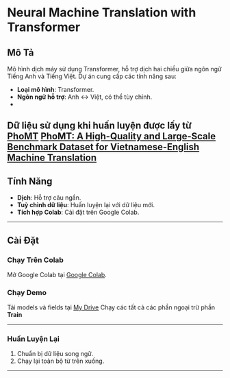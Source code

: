 # Neural Machine Translation with Transformer

## Mô Tả

Mô hình dịch máy sử dụng Transformer, hỗ trợ dịch hai chiều giữa ngôn ngữ Tiếng Anh và Tiếng Việt. 
Dự án cung cấp các tính năng sau:

- **Loại mô hình**: Transformer.
- **Ngôn ngữ hỗ trợ**: Anh ↔ Việt, có thể tùy chỉnh.
- 
Dữ liệu sử dụng khi huấn luyện được lấy từ [PhoMT](https://github.com/VinAIResearch/PhoMT)
[PhoMT: A High-Quality and Large-Scale Benchmark Dataset for Vietnamese-English Machine Translation](https://research.vinai.io/phomt-a-high-quality-and-large-scale-benchmark-dataset-for-vietnamese-english-machine-translation/)
---

## Tính Năng

- **Dịch**: Hỗ trợ câu ngắn.
- **Tuỳ chỉnh dữ liệu**: Huấn luyện lại với dữ liệu mới.
- **Tích hợp Colab**: Cài đặt trên Google Colab.

---

## Cài Đặt

### Chạy Trên Colab
Mở Google Colab tại [Google Colab](https://colab.research.google.com/drive/1-OnM7f9vhCPDcbbdz9ZVU5b0OZm_SDjB?usp=sharing).
### Chạy Demo
Tải models và fields tại [My Drive](https://drive.google.com/drive/u/0/folders/1bWe5KCLLdnhJ19in5LwVjZ02ARQLrY4_)
Chạy các tất cả các phần ngoại trừ phần **Train**

---


### Huấn Luyện Lại
1. Chuẩn bị dữ liệu song ngữ.
2. Chạy lại toàn bộ từ trên xuống.

---

